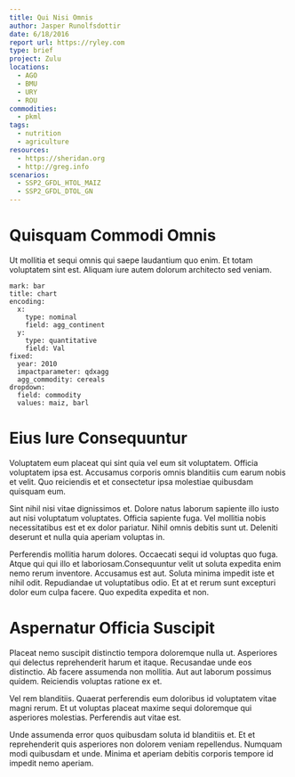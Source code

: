 ```yaml
---
title: Qui Nisi Omnis
author: Jasper Runolfsdottir
date: 6/18/2016
report url: https://ryley.com
type: brief
project: Zulu
locations:
  - AGO
  - BMU
  - URY
  - ROU
commodities:
  - pkml
tags:
  - nutrition
  - agriculture
resources:
  - https://sheridan.org
  - http://greg.info
scenarios:
  - SSP2_GFDL_HTOL_MAIZ
  - SSP2_GFDL_DTOL_GN
---
```

# Quisquam Commodi Omnis
Ut mollitia et sequi omnis qui saepe laudantium quo enim. Et totam voluptatem sint est. Aliquam iure autem dolorum architecto sed veniam.

```vis
mark: bar
title: chart
encoding:
  x:
    type: nominal
    field: agg_continent
  y:
    type: quantitative
    field: Val
fixed:
  year: 2010
  impactparameter: qdxagg
  agg_commodity: cereals
dropdown:
  field: commodity
  values: maiz, barl
```

# Eius Iure Consequuntur
Voluptatem eum placeat qui sint quia vel eum sit voluptatem. Officia voluptatem ipsa est. Accusamus corporis omnis blanditiis cum earum nobis et velit. Quo reiciendis et et consectetur ipsa molestiae quibusdam quisquam eum.
 Sint nihil nisi vitae dignissimos et. Dolore natus laborum sapiente illo iusto aut nisi voluptatum voluptates. Officia sapiente fuga. Vel mollitia nobis necessitatibus est et ex dolor pariatur. Nihil omnis debitis sunt ut. Deleniti deserunt et nulla quia aperiam voluptas in.
 Perferendis mollitia harum dolores. Occaecati sequi id voluptas quo fuga. Atque qui qui illo et laboriosam.Consequuntur velit ut soluta expedita enim nemo rerum inventore. Accusamus est aut. Soluta minima impedit iste et nihil odit. Repudiandae ut voluptatibus odio. Et at et rerum sunt excepturi dolor eum culpa facere. Quo expedita expedita et non.

# Aspernatur Officia Suscipit
Placeat nemo suscipit distinctio tempora doloremque nulla ut. Asperiores qui delectus reprehenderit harum et itaque. Recusandae unde eos distinctio. Ab facere assumenda non mollitia. Aut aut laborum possimus quidem. Reiciendis voluptas ratione ex et.
 Vel rem blanditiis. Quaerat perferendis eum doloribus id voluptatem vitae magni rerum. Et ut voluptas placeat maxime sequi doloremque qui asperiores molestias. Perferendis aut vitae est.
 Unde assumenda error quos quibusdam soluta id blanditiis et. Et et reprehenderit quis asperiores non dolorem veniam repellendus. Numquam modi quibusdam et unde. Minima et aperiam debitis corporis tempore id impedit nemo aperiam.
